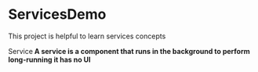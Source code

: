 # ServicesDemo
This project is helpful to learn services concepts

</b>Service<b>
A service is a component that runs in the background to perform long-running it has no UI
